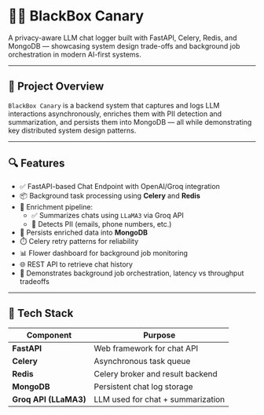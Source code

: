 # 🕵️‍♂️ BlackBox Canary

A privacy-aware LLM chat logger built with FastAPI, Celery, Redis, and MongoDB — showcasing system design trade-offs and background job orchestration in modern AI-first systems.

---

## 🚀 Project Overview

`BlackBox Canary` is a backend system that captures and logs LLM interactions asynchronously, enriches them with PII detection and summarization, and persists them into MongoDB — all while demonstrating key distributed system design patterns.

---

## 🔍 Features

- ✅ FastAPI-based Chat Endpoint with OpenAI/Groq integration
- 📦 Background task processing using **Celery** and **Redis**
- 🧠 Enrichment pipeline:
  - ✅ Summarizes chats using `LLaMA3` via Groq API
  - 🔐 Detects PII (emails, phone numbers, etc.)
- 💾 Persists enriched data into **MongoDB**
- ⏱️ Celery retry patterns for reliability
- 📊 Flower dashboard for background job monitoring
- 🌐 REST API to retrieve chat history
- 🧪 Demonstrates background job orchestration, latency vs throughput tradeoffs

---

## 🧱 Tech Stack

| Component | Purpose |
|----------|---------|
| **FastAPI** | Web framework for chat API |
| **Celery** | Asynchronous task queue |
| **Redis** | Celery broker and result backend |
| **MongoDB** | Persistent chat log storage |
| **Groq API (LLaMA3)** | LLM used for chat + summarization |
